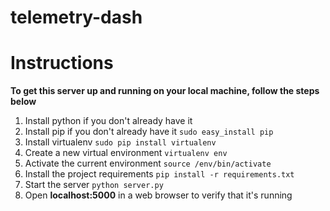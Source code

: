 # telemetry-dash
# Instructions
**To get this server up and running on your local machine, follow the steps below**
1) Install python if you don't already have it
2) Install pip if you don't already have it
```sudo easy_install pip```
3) Install virtualenv
```sudo pip install virtualenv```
4) Create a new virtual environment
```virtualenv env```
5) Activate the current environment
```source /env/bin/activate```
6) Install the project requirements
```pip install -r requirements.txt```
7) Start the server
```python server.py```
8) Open **localhost:5000** in a web browser to verify that it's running
